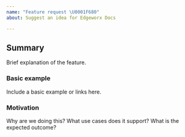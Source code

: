 ```yaml
---
name: "Feature request \U0001F680"
about: Suggest an idea for Edgeworx Docs

---
```


## Summary

Brief explanation of the feature.

### Basic example

Include a basic example or links here.

### Motivation

Why are we doing this? What use cases does it support? What is the expected outcome?
